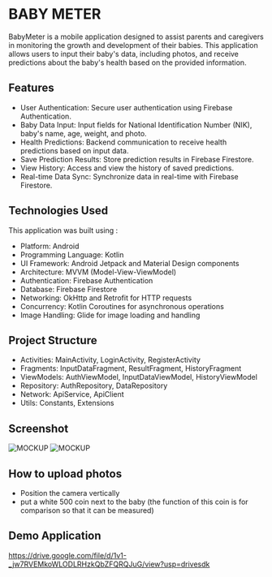 # BABY METER
BabyMeter is a mobile application designed to assist parents and caregivers in monitoring the growth and development of their babies. This application allows users to input their baby's data, including photos, and receive predictions about the baby's health based on the provided information.

## Features
- User Authentication: Secure user authentication using Firebase Authentication.
- Baby Data Input: Input fields for National Identification Number (NIK), baby's name, age, weight, and photo.
- Health Predictions: Backend communication to receive health predictions based on input data.
- Save Prediction Results: Store prediction results in Firebase Firestore.
- View History: Access and view the history of saved predictions.
- Real-time Data Sync: Synchronize data in real-time with Firebase Firestore.

## Technologies Used
This application was built using :
- Platform: Android
- Programming Language: Kotlin
- UI Framework: Android Jetpack and Material Design components
- Architecture: MVVM (Model-View-ViewModel)
- Authentication: Firebase Authentication
- Database: Firebase Firestore
- Networking: OkHttp and Retrofit for HTTP requests
- Concurrency: Kotlin Coroutines for asynchronous operations
- Image Handling: Glide for image loading and handling

## Project Structure
- Activities: MainActivity, LoginActivity, RegisterActivity
- Fragments: InputDataFragment, ResultFragment, HistoryFragment
- ViewModels: AuthViewModel, InputDataViewModel, HistoryViewModel
- Repository: AuthRepository, DataRepository
- Network: ApiService, ApiClient
- Utils: Constants, Extensions
  
## Screenshot
![MOCKUP](https://storage.googleapis.com/asset-design/asset%20for%20MD/Cuplikan%20layar%202024-06-21%20162459.png)
![MOCKUP](https://storage.googleapis.com/asset-design/asset%20for%20MD/Cuplikan%20layar%202024-06-21%20162459.png)

## How to upload photos
- Position the camera vertically 
- put a white 500 coin next to the baby (the function of this coin is for comparison so that it can be measured)

## Demo Application
https://drive.google.com/file/d/1v1-_jw7RVEMkoWLODLRHzkQbZFQRQJuG/view?usp=drivesdk
